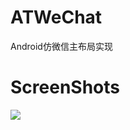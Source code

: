 # ATWeChat
Android仿微信主布局实现

# ScreenShots
![](https://github.com/kuangxiaoguo0123/ATWeChat/blob/master/screenshots/wechat.gif)
